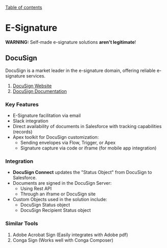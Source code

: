 [Table of contents](../Documentation.md)

# E-Signature

**WARNING:** Self-made e-signature solutions **aren't legitimate**!

## DocuSign

DocuSign is a market leader in the e-signature domain, offering reliable e-signature services.

1. [DocuSign Website](https://www.docusign.com/)
2. [DocuSign Documentation](https://developers.docusign.com/docs/salesforce/)

### Key Features

- E-Signature facilitation via email
- Slack integration
- Direct availability of documents in Salesforce with tracking capabilities (records)
- Apex toolkit for DocuSign customization:
    - Sending envelopes via Flow, Trigger, or Apex
    - Signature capture via code or iframe (for mobile app integration)

### Integration

- **DocuSign Connect** updates the "Status Object" from DocuSign to Salesforce.
- Documents are signed in the DocuSign Server:
    - Using Rest API
    - Through an iframe or DocuSign site
- Custom Objects used in the solution include:
    - DocuSign Status object
    - DocuSign Recipient Status object

### Similar Tools

1. Adobe Acrobat Sign (Easily integrates with Adobe pdf)
2. Conga Sign (Works well with Conga Composer)
